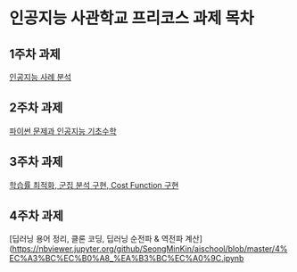 # 인공지능 사관학교 프리코스 과제 목차

## 1주차 과제
[인공지능 사례 분석](https://github.com/SeongMinKin/aischool/blob/master/1%EC%A3%BC%EC%B0%A8%20%EA%B3%BC%EC%A0%9C.ipynb)

## 2주차 과제
[파이썬 문제과 인공지능 기초수학](https://nbviewer.jupyter.org/github/SeongMinKin/aischool/blob/master/2%E1%84%8C%E1%85%AE%E1%84%8E%E1%85%A1%20%E1%84%80%E1%85%AA%E1%84%8C%E1%85%A6.ipynb)

## 3주차 과제
[학습률 최적화, 군집 분석 구현, Cost Function 구현](https://github.com/SeongMinKin/aischool/blob/master/3%EC%A3%BC%EC%B0%A8_%EA%B3%BC%EC%A0%9C.ipynb)

## 4주차 과제
[딥러닝 용어 정리, 클론 코딩, 딥러닝 순전파 & 역전파 계산](https://nbviewer.jupyter.org/github/SeongMinKin/aischool/blob/master/4%EC%A3%BC%EC%B0%A8_%EA%B3%BC%EC%A0%9C.ipynb
